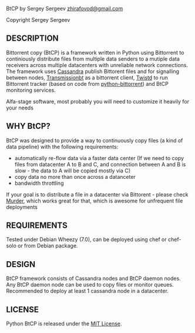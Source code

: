 BtCP by Sergey Sergeev <zhirafovod@gmail.com>

Copyright Sergey Sergeev

DESCRIPTION
-----------

Bittorrent copy (BtCP) is a framework written in Python using Bittorrent to continiously distribute files from multiple data senders to a mutiple data receivers across multiple datacenters with unreliable network connections. The framework uses [Cassandra](http://cassandra.apache.org/) publish Bittorent files and for signalling between nodes, [Transmissionbt](http://www.transmissionbt.com/) as a bittorrent client, [Twistd](http://twistedmatrix.com/trac/) to run Bittorrent tracker (based on code from [python-bittorrent](https://github.com/JosephSalisbury/python-bittorrent)) and BtCP monitoring services.

Alfa-stage software, most probably you will need to customize it heavily for your needs

WHY BtCP?
-----------

BtCP was designed to provide a way to continuously copy files (a kind of data pipeline) with the following requirements:
 * automatically re-flow data via a faster data center (If we need to copy files from datacenter A to B and C, and connection between A and B is slow - the data to A will be copied mostly via C)
 * copy data no more than once across a datanceter
 * bandwidth throttling

If your goal is to distribute a file in a datacenter via Bittorent - please check [Murder](https://github.com/lg/murder), which works great for that, which is awesome for unfrequent file deployments

REQUIREMENTS
-----------

Tested under Debian Wheezy (7.0), can be deployed using chef or chef-solo or from Debian package.

DESIGN
-----------

BtCP framework consists of Cassandra nodes and BtCP daemon nodes. Any BtCP daemon node can be used to copy files or monitor queues. Recommended to deploy at least 1 cassandra node in a datacenter. 

LICENSE
-----------
Python BtCP is released under the [MIT License](http://www.opensource.org/licenses/MIT).
